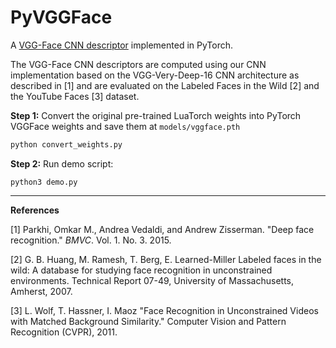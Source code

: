 # PyVGGFace 

A [VGG-Face CNN descriptor](http://www.robots.ox.ac.uk/~vgg/software/vgg_face/) implemented in PyTorch. 

The VGG-Face CNN descriptors are computed using our  CNN implementation based on the VGG-Very-Deep-16 CNN architecture as  described in [1] and are evaluated on the Labeled Faces in the Wild [2] and the YouTube Faces  [3] dataset.



**Step 1:** Convert the original pre-trained LuaTorch weights into PyTorch VGGFace weights and save them at `models/vggface.pth`

~~~bash
python convert_weights.py 
~~~



**Step 2:** Run demo script:

~~~
python3 demo.py
~~~



 







------

**References**

[1] Parkhi, Omkar M., Andrea Vedaldi, and Andrew Zisserman. "Deep face recognition." *BMVC*. Vol. 1. No. 3. 2015.

 [2] G. B. Huang, M. Ramesh, T. Berg, E. Learned-Miller Labeled faces in the wild: A database for studying face recognition in unconstrained environments. Technical Report 07-49, University of Massachusetts, Amherst, 2007.                   

 [3] L. Wolf, T. Hassner, I. Maoz "Face Recognition in Unconstrained Videos with Matched Background Similarity." Computer Vision and Pattern Recognition (CVPR), 2011.     

